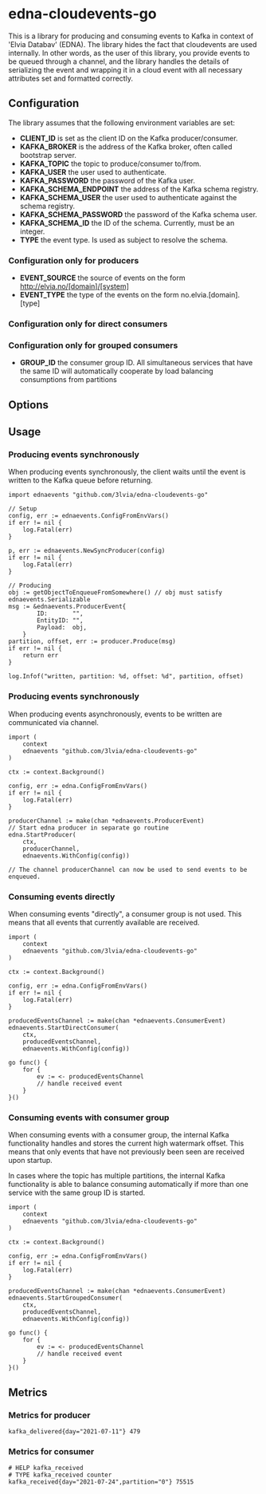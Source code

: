 # edna-cloudevents-go
This is a library for producing and consuming events to Kafka in context of 'Elvia Databav' (EDNA). The library hides
the fact that cloudevents are used internally. In other words, as the user of this library, you provide events to be
queued through a channel, and the library handles the details of serializing the event and wrapping it in a cloud event
with all necessary attributes set and formatted correctly.

## Configuration
The library assumes that the following environment variables are set:
* **CLIENT_ID** is set as the client ID on the Kafka producer/consumer.
* **KAFKA_BROKER** is the address of the Kafka broker, often called bootstrap server.
* **KAFKA_TOPIC** the topic to produce/consumer to/from.
* **KAFKA_USER** the user used to authenticate.
* **KAFKA_PASSWORD** the password of the Kafka user.
* **KAFKA_SCHEMA_ENDPOINT** the address of the Kafka schema registry.
* **KAFKA_SCHEMA_USER** the user used to authenticate against the schema registry.
* **KAFKA_SCHEMA_PASSWORD** the password of the Kafka schema user.
* **KAFKA_SCHEMA_ID** the ID of the schema. Currently, must be an integer.
* **TYPE** the event type. Is used as subject to resolve the schema.  

### Configuration only for producers
* **EVENT_SOURCE** the source of events on the form http://elvia.no/[domain]/[system]
* **EVENT_TYPE** the type of the events on the form no.elvia.[domain].[type]

### Configuration only for direct consumers

### Configuration only for grouped consumers
* **GROUP_ID** the consumer group ID. All simultaneous services that have the same ID will automatically cooperate by load balancing consumptions from partitions

## Options

## Usage
### Producing events synchronously
When producing events synchronously, the client waits until the event is written to the Kafka queue before returning.
```
import ednaevents "github.com/3lvia/edna-cloudevents-go"

// Setup
config, err := ednaevents.ConfigFromEnvVars()
if err != nil {
    log.Fatal(err)
}

p, err := ednaevents.NewSyncProducer(config)
if err != nil {
    log.Fatal(err)
}

// Producing
obj := getObjectToEnqueueFromSomewhere() // obj must satisfy ednaevents.Serializable
msg := &ednaevents.ProducerEvent{
		ID:       "",
		EntityID: "",
		Payload:  obj,
	}
partition, offset, err := producer.Produce(msg)
if err != nil {
    return err
}

log.Infof("written, partition: %d, offset: %d", partition, offset)
```
### Producing events synchronously
When producing events asynchronously, events to be written are communicated via channel.
```
import (
    context
    ednaevents "github.com/3lvia/edna-cloudevents-go"
)

ctx := context.Background()

config, err := edna.ConfigFromEnvVars()
if err != nil {
	log.Fatal(err)
}

producerChannel := make(chan *ednaevents.ProducerEvent)
// Start edna producer in separate go routine
edna.StartProducer(
	ctx,
	producerChannel,
	ednaevents.WithConfig(config))
	
// The channel producerChannel can now be used to send events to be enqueued.
```
### Consuming events directly
When consuming events "directly", a consumer group is not used. This means that all events that currently available
are received.
```
import (
    context
    ednaevents "github.com/3lvia/edna-cloudevents-go"
)

ctx := context.Background()

config, err := edna.ConfigFromEnvVars()
if err != nil {
	log.Fatal(err)
}

producedEventsChannel := make(chan *ednaevents.ConsumerEvent)
ednaevents.StartDirectConsumer(
    ctx,
    producedEventsChannel,
    ednaevents.WithConfig(config)) 
    
go func() {
    for {
        ev := <- producedEventsChannel
        // handle received event
    }
}()
```
### Consuming events with consumer group
When consuming events with a consumer group, the internal Kafka functionality handles and stores the current high
watermark offset. This means that only events that have not previously been seen are received upon startup.

In cases where the topic has multiple partitions, the internal Kafka functionality is able to balance consuming
automatically if more than one service with the same group ID is started.

```
import (
    context
    ednaevents "github.com/3lvia/edna-cloudevents-go"
)

ctx := context.Background()

config, err := edna.ConfigFromEnvVars()
if err != nil {
	log.Fatal(err)
}

producedEventsChannel := make(chan *ednaevents.ConsumerEvent)
ednaevents.StartGroupedConsumer(
    ctx,
    producedEventsChannel,
    ednaevents.WithConfig(config)) 
    
go func() {
    for {
        ev := <- producedEventsChannel
        // handle received event
    }
}()
```

## Metrics
### Metrics for producer
```
kafka_delivered{day="2021-07-11"} 479
```
### Metrics for consumer
```
# HELP kafka_received 
# TYPE kafka_received counter
kafka_received{day="2021-07-24",partition="0"} 75515
```